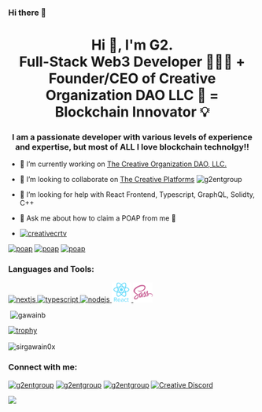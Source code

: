 ### Hi there 👋

<h1 align="center">Hi 👋, I'm G2.</br>
Full-Stack Web3 Developer 👨🏽‍💻 + Founder/CEO of Creative Organization DAO LLC 🏢 = Blockchain Innovator 💡</h1>
<h3 align="center">I am a passionate developer with various levels of experience and expertise, but most of ALL I love blockchain technolgy!!</h3>

- 🔭 I’m currently working on [The Creative Organization DAO, LLC.](https://blog.creativeplatform.xyz) 

- 👯 I’m looking to collaborate on [The Creative Platforms](https://github.com/creativeplatform) <img src="https://komarev.com/ghpvc/?username=g2entgroup&label=Our%20%E2%9D%A4%20Count&color=e50068&style=flat" alt="g2entgroup" />

- 🤔 I’m looking for help with React Frontend, Typescript, GraphQL, Solidty, C++

- 💬 Ask me about how to claim a POAP from me 🏅

- <p align="left"> <a href="https://twitter.com/creativecrtv" target="blank"><img src="https://img.shields.io/twitter/follow/creativecrtv?logo=twitter&style=for-the-badge" alt="creativecrtv" /></a>
</p>

<p><a href="https://www.gitpoap.io/gp/667"><img src="https://assets.poap.xyz/gitpoap3a-2021-snapshot-strategies-contributor-2022-logo-1668628366416.png"  alt="poap" height="150" width="150"></a>  <a href="https://www.gitpoap.io/gp/668"><img src="https://assets.poap.xyz/gitpoap3a-2022-snapshot-strategies-contributor-2022-logo-1668628369563.png"  alt="poap" height="150" width="150"></a>  <a href="https://www.gitpoap.io/gp/938"><img src="https://assets.poap.xyz/early-adopter-first-12c000-gitpoap-holders-2023-logo-1673407556271.png"  alt="poap" height="150" width="150"></a>  
</p>

<h3 align="left">Languages and Tools:</h3>
<p align="left"> 
  <a href="https://www.nextjs.org" target="_blank"> <img src="https://cdn.jsdelivr.net/gh/devicons/devicon/icons/nextjs/nextjs-original-wordmark.svg" alt="nextjs" width="40" height="40"/>
  </a> 
  <a href="https://www.typescriptlang.org/" target="_blank"> <img src="https://cdn.jsdelivr.net/gh/devicons/devicon/icons/typescript/typescript-plain.svg" alt="typescript" width="40" height="40"/>
  </a> 
  <a href="https://www.nodejs.org" target="_blank"> <img src="https://cdn.jsdelivr.net/gh/devicons/devicon/icons/nodejs/nodejs-original-wordmark.svg" alt="nodejs" width="40" height="40"/>
  </a> 
  <a href="https://reactjs.org/" target="_blank"> <img src="https://raw.githubusercontent.com/devicons/devicon/master/icons/react/react-original-wordmark.svg" alt="react" width="40" height="40"/> </a> <a href="https://sass-lang.com" target="_blank"> <img src="https://raw.githubusercontent.com/devicons/devicon/master/icons/sass/sass-original.svg" alt="sass" width="40" height="40"/> </a> </p>

<p>&nbsp;<img align="center" src="https://github-readme-stats.vercel.app/api?username=gawainb&show_icons=true&theme=synthwave&title_color=ffffff&text_color=2661a7&bg_color=e50068&hide_border=true&locale=en" alt="gawainb" /></p>

[![trophy](https://github-profile-trophy.vercel.app/?username=ryo-ma&theme=dracula)](https://github.com/ryo-ma/github-profile-trophy)

<p><img align="center" src="https://github-readme-streak-stats.herokuapp.com/?user=sirgawain0x&" alt="sirgawain0x" /></p>

<h3 align="left">Connect with me:</h3>
<p align="left">
<a href="https://twitter.com/sirgawainnft" target="blank"><img align="center" src="https://cdn.jsdelivr.net/npm/simple-icons@3.0.1/icons/twitter.svg" alt="g2entgroup" height="30" width="40" /></a>
<a href="https://www.linkedin.com/in/gawain-bracy-ii-21a765143/" target="blank"><img align="center" src="https://cdn.jsdelivr.net/npm/simple-icons@3.0.1/icons/linkedin.svg" alt="g2entgroup" height="30" width="40" /></a>
<a href="https://instagram.com/creativecrtv" target="blank"><img align="center" src="https://cdn.jsdelivr.net/npm/simple-icons@3.0.1/icons/instagram.svg" alt="g2entgroup" height="30" width="40" /></a>
<a href="https://discord.gg/5GeeZykgm4" target="blank"><img align="center" src="https://cdn.jsdelivr.net/npm/simple-icons@3.0.1/icons/discord.svg" alt="Creative Discord" height="30" width="40" /></a>
</p>

![](https://hit.yhype.me/github/profile?user_id=1490181)
